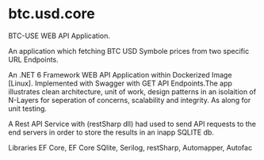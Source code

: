 # btc.usd.core

BTC-USE WEB API Application.

An application which fetching BTC USD Symbole prices from two specific URL Endpoints.

An .NET 6 Framework WEB API Application within Dockerized Image [Linux].
Implemented with Swagger with GET API Endpoints.The app illustrates  clean architecture, unit of work,  design patterns in an isolaition of N-Layers 
for seperation of concerns, scalability and integrity. As along for unit testing.

A Rest API Service with (restSharp dll) had used to send API requests to the end servers in order to store the results in an inapp SQLITE db.

Libraries
EF Core,
EF Core SQlite,
Serilog,
restSharp,
Automapper,
Autofac
